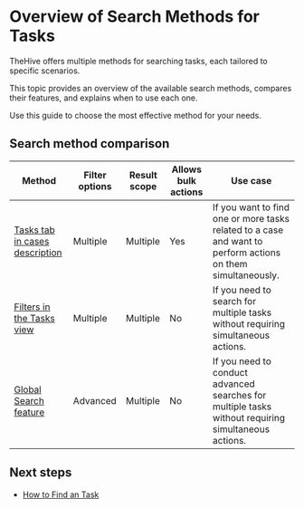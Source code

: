 # Overview of Search Methods for Tasks

TheHive offers multiple methods for searching tasks, each tailored to specific scenarios.

This topic provides an overview of the available search methods, compares their features, and explains when to use each one.

Use this guide to choose the most effective method for your needs.

## Search method comparison

| Method | Filter options | Result scope | Allows bulk actions | Use case |
| -------| ------------------| --------| --------------------| ---------|
| [Tasks tab in cases description](xxx) | Multiple | Multiple | Yes | If you want to find one or more tasks related to a case and want to perform actions on them simultaneously. |
| [Filters in the Tasks view](xxx) | Multiple | Multiple | No | If you need to search for multiple tasks without requiring simultaneous actions. |
| [Global Search feature](xxx) | Advanced | Multiple | No | If you need to conduct advanced searches for multiple tasks without requiring simultaneous actions. |

## Next steps
* [How to Find an Task](find-an-task.md)